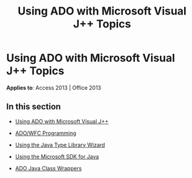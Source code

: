 ﻿---
title: Using ADO with Microsoft Visual J++ Topics
TOCTitle: Using ADO with Microsoft Visual J++
ms:assetid: a552b1f0-927a-484c-a9bf-277cb0e7a667
ms:mtpsurl: https://msdn.microsoft.com/library/JJ249768(v=office.15)
ms:contentKeyID: 48546830
ms.date: 09/18/2015
mtps_version: v=office.15
---

# Using ADO with Microsoft Visual J++ Topics


**Applies to**: Access 2013 | Office 2013

## In this section

  - [Using ADO with Microsoft Visual J++](using-ado-with-microsoft-visual-j.md)

  - [ADO/WFC Programming](ado-wfc-programming.md)

  - [Using the Java Type Library Wizard](using-the-java-type-library-wizard.md)

  - [Using the Microsoft SDK for Java](using-the-microsoft-sdk-for-java.md)

  - [ADO Java Class Wrappers](ado-java-class-wrappers.md)

